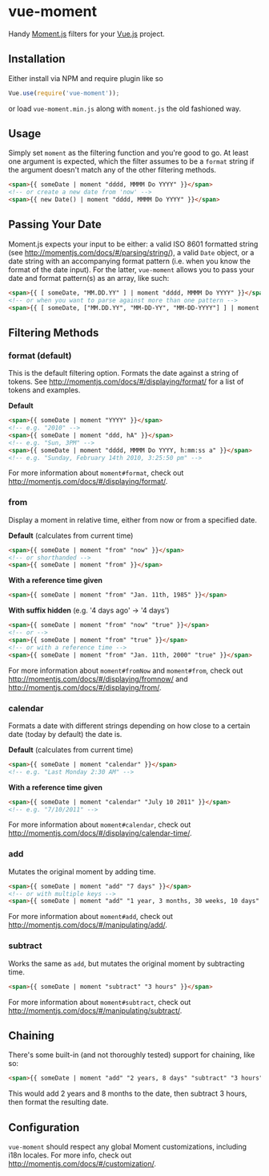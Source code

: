 # vue-moment

Handy [Moment.js](http://www.momentjs.com) filters for your [Vue.js](http://vuejs.org/) project.

## Installation

Either install via NPM and require plugin like so  

```js
Vue.use(require('vue-moment'));
```

or load `vue-moment.min.js` along with `moment.js` the old fashioned way.

## Usage

Simply set `moment` as the filtering function and you're good to go. At least one argument is expected, which the filter assumes to be a `format` string if the argument doesn't match any of the other filtering methods.

```html
<span>{{ someDate | moment "dddd, MMMM Do YYYY" }}</span>
<!-- or create a new date from 'now' -->
<span>{{ new Date() | moment "dddd, MMMM Do YYYY" }}</span>
```

## Passing Your Date

Moment.js expects your input to be either: a valid ISO 8601 formatted string (see <http://momentjs.com/docs/#/parsing/string/>), a valid `Date` object, or a date string with an accompanying format pattern (i.e. when you know the format of the date input). For the latter, `vue-moment` allows you to pass your date and format pattern(s) as an array, like such:

```html
<span>{{ [ someDate, "MM.DD.YY" ] | moment "dddd, MMMM Do YYYY" }}</span>
<!-- or when you want to parse against more than one pattern -->
<span>{{ [ someDate, ["MM.DD.YY", "MM-DD-YY", "MM-DD-YYYY"] ] | moment "dddd, MMMM Do YYYY" }}</span>
```

## Filtering Methods

### format (default)

This is the default filtering option. Formats the date against a string of tokens. See <http://momentjs.com/docs/#/displaying/format/> for a list of tokens and examples.

**Default**

```html
<span>{{ someDate | moment "YYYY" }}</span>
<!-- e.g. "2010" -->
<span>{{ someDate | moment "ddd, hA" }}</span>
<!-- e.g. "Sun, 3PM" -->
<span>{{ someDate | moment "dddd, MMMM Do YYYY, h:mm:ss a" }}</span>
<!-- e.g. "Sunday, February 14th 2010, 3:25:50 pm" -->
```

For more information about `moment#format`, check out <http://momentjs.com/docs/#/displaying/format/>.


### from

Display a moment in relative time, either from now or from a specified date.

**Default** (calculates from current time)

```html
<span>{{ someDate | moment "from" "now" }}</span>
<!-- or shorthanded -->
<span>{{ someDate | moment "from" }}</span>
```

**With a reference time given**

```html
<span>{{ someDate | moment "from" "Jan. 11th, 1985" }}</span>
```

**With suffix hidden** (e.g. '4 days ago' -> '4 days')

```html
<span>{{ someDate | moment "from" "now" "true" }}</span>
<!-- or -->
<span>{{ someDate | moment "from" "true" }}</span>
<!-- or with a reference time -->
<span>{{ someDate | moment "from" "Jan. 11th, 2000" "true" }}</span>
```

For more information about `moment#fromNow` and `moment#from`, check out <http://momentjs.com/docs/#/displaying/fromnow/> and <http://momentjs.com/docs/#/displaying/from/>.


### calendar

Formats a date with different strings depending on how close to a certain date (today by default) the date is.

**Default** (calculates from current time)

```html
<span>{{ someDate | moment "calendar" }}</span>
<!-- e.g. "Last Monday 2:30 AM" -->
```

**With a reference time given**

```html
<span>{{ someDate | moment "calendar" "July 10 2011" }}</span>
<!-- e.g. "7/10/2011" -->
```

For more information about `moment#calendar`, check out <http://momentjs.com/docs/#/displaying/calendar-time/>.


### add

Mutates the original moment by adding time.

```html
<span>{{ someDate | moment "add" "7 days" }}</span>
<!-- or with multiple keys -->
<span>{{ someDate | moment "add" "1 year, 3 months, 30 weeks, 10 days" }}</span>
```

For more information about `moment#add`, check out <http://momentjs.com/docs/#/manipulating/add/>.


### subtract

Works the same as `add`, but mutates the original moment by subtracting time.

```html
<span>{{ someDate | moment "subtract" "3 hours" }}</span>
```

For more information about `moment#subtract`, check out <http://momentjs.com/docs/#/manipulating/subtract/>.


## Chaining

There's some built-in (and not thoroughly tested) support for chaining, like so:

```html
<span>{{ someDate | moment "add" "2 years, 8 days" "subtract" "3 hours" "ddd, hA" }}</span>
```

This would add 2 years and 8 months to the date, then subtract 3 hours, then format the resulting date.



## Configuration

`vue-moment` should respect any global Moment customizations, including i18n locales. For more info, check out <http://momentjs.com/docs/#/customization/>.
